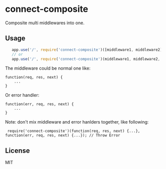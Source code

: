 # connect-composite

 Composite multi middlewares into one.

## Usage

```javascript
   app.use('/', require('connect-composite')([middleware1, middleware2]);
   // or
   app.use('/', require('connect-composite')(middleware1, middleware2, ...);
```
The middleware could be normal one like:

    function(req, res, next) {
        ...
    }

Or error handler:

    function(err, req, res, next) {
        ...
    }

Note: don't mix middleware and error hanlders together, like following:

     require('connect-composite')(function(req, res, next) {...}, function(err, req, res, next) {...}); // Throw Error

## License

  MIT
